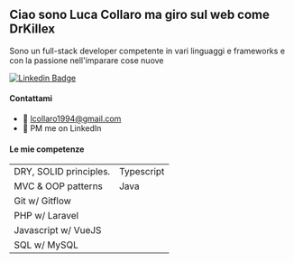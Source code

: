 ## Ciao sono Luca Collaro ma giro sul web come DrKillex

Sono un full-stack developer competente in vari linguaggi e frameworks e con la passione nell'imparare cose nuove

[![Linkedin Badge](https://img.shields.io/badge/-lucacollaro-blue?style=flat-square&logo=Linkedin&logoColor=white&link=https://www.linkedin.com/in/luca-collaro/)](https://www.linkedin.com/in/luca-collaro/)

#### Contattami
- 📨 lcollaro1994@gmail.com
- 💬 PM me on LinkedIn

#### Le mie competenze
|                                                            |            |
| ---------------------------------------------------------- | ---------- |
| DRY, SOLID principles.                                     | Typescript |
| MVC & OOP patterns                                         | Java       |
| Git w/ Gitflow                                             |
| PHP w/ Laravel                                             |
| Javascript w/ VueJS                                        |
| SQL w/ MySQL                                               |
